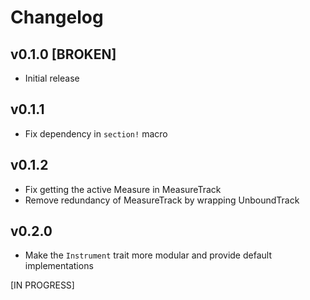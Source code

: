 # Changelog

## v0.1.0 [BROKEN]

- Initial release

## v0.1.1

- Fix dependency in `section!` macro

## v0.1.2

- Fix getting the active Measure in MeasureTrack
- Remove redundancy of MeasureTrack by wrapping UnboundTrack

## v0.2.0

- Make the `Instrument` trait more modular and provide default implementations

[IN PROGRESS]

